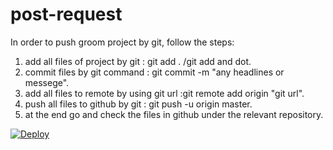 # post-request
In order to push groom project by git, follow the steps:
1. add all files of project by git : git add . /git add and dot.
2. commit files by git command : git commit -m "any headlines or messege".
3. add all files to remote by using git url :git remote add origin "git url".
4. push all files to github by git : git push -u origin master.
5. at the end go and check the files in github under the relevant repository. 

<a href="https://heroku.com/deploy">
  <img src="https://www.herokucdn.com/deploy/button.svg" alt="Deploy">
</a>
